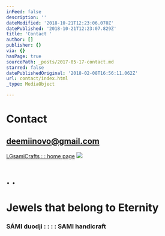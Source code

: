 ```yaml
---
inFeed: false
description: ''
dateModified: '2018-10-21T12:23:06.070Z'
datePublished: '2018-10-21T12:23:07.829Z'
title: 'Contact '
author: []
publisher: {}
via: {}
hasPage: true
sourcePath: _posts/2017-05-17-contact.md
starred: false
datePublishedOriginal: '2018-02-08T16:56:11.062Z'
url: contact/index.html
_type: MediaObject

---
```

# Contact 

## **deemiinovo@gmail.com**
[LGsamiCrafts : : home page][0]
![](https://the-grid-user-content.s3-us-west-2.amazonaws.com/1797dbca-6ba9-43ee-82a6-8811d5210429.jpg)

# . .

# Jewels that belong to Eternity

### SÁMI duodji : : : : SAMI handicraft

[0]: https://thegrid.ai/lgsamicrafts/